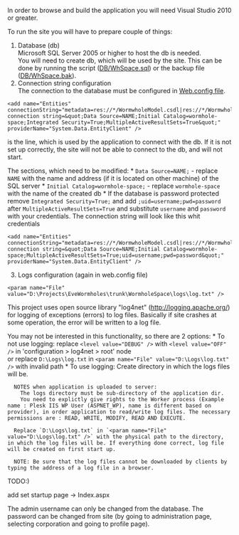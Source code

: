 In order to browse and build the application you will need Visual Studio 2010 or greater.

To run the site you will have to prepare couple of things:  

1. Database (db)  
  Microsoft SQL Server 2005 or higher to host the db is needed.  
  You will need to create db, which will be used by the site. This can be done by running the script ([DB/WhSpace.sql](https://github.com/raste/Wh-Space/blob/master/DB/WhSpace.sql)) or the backup file ([DB/WhSpace.bak](https://github.com/raste/Wh-Space/blob/master/DB/WhSpace.bak)).  
2. Connection string configuration  
  The connection to the database must be configured in [Web.config file](https://github.com/raste/Wh-Space/blob/master/Source/WormholeSpace/Web.config).  

  ```
<add name="Entities" connectionString="metadata=res://*/WormwholeModel.csdl|res://*/WormwholeModel.ssdl|res://*/WormwholeModel.msl;provider=System.Data.SqlClient;provider connection string=&quot;Data Source=NAME;Initial Catalog=wormhole-space;Integrated Security=True;MultipleActiveResultSets=True&quot;" providerName="System.Data.EntityClient" />
  ``` 
  is the line, which is used by the application to connect with the db. If it is not set up correctly, the site will not be able to connect to the db, and will not start.

  The sections, which need to be modified:
    * `Data Source=NAME;` - replace `NAME` with the name and address (if it is located on other machine) of the SQL server 
    * `Initial Catalog=wormhole-space;` - replace `wormhole-space` with the name of the created db
    *  If the database is password protected remove `Integrated Security=True;` and add `;uid=username;pwd=password` after `MultipleActiveResultSets=True` and substitute `username` and `password` with your credentials.
      The connection string will look like this whit credentials  
  ```
<add name="Entities" connectionString="metadata=res://*/WormwholeModel.csdl|res://*/WormwholeModel.ssdl|res://*/WormwholeModel.msl;provider=System.Data.SqlClient;provider connection string=&quot;Data Source=NAME;Initial Catalog=wormhole-space;MultipleActiveResultSets=True;uid=username;pwd=password&quot;" providerName="System.Data.EntityClient" />
 ```  
3. Logs configuration (again in web.config file)
  ```
  <param name="File" value="D:\Projects\EveWormholes\trunk\WormholeSpace\logs\log.txt" />
  ```
  This project uses open source library "log4net" (http://logging.apache.org/) for logging of exceptions (errors) to log files. Basically if site crashes at some operation, the error will be written to a log file.
  
  You may not be interested in this functionality, so there are 2 options:
    * To not use logging: 
      replace `<level value="DEBUG" />` with `<level value="OFF" />` in 'configuration > log4net > root' node  
      or  replace `D:\Logs\log.txt` in `<param name="File" value="D:\Logs\log.txt" />` with invalid path
    * To use logging:
      Create directory in which the logs files will be.  
      
      NOTES when application is uploaded to server:  
        The logs directory must be sub-directory of the application dir.  
        You need to explictly give rights to the Worker process (Example name : Plesk IIS WP User (ASPNET_WP), name is different based on provider), in order application to read/write log files. The necessary permissions are : READ, WRITE, MODIFY, READ AND EXECUTE. 
      
      Replace `D:\Logs\log.txt` in `<param name="File" value="D:\Logs\log.txt" />` with the physical path to the directory, in which the log files will be. If everything done correct, log file will be created on first start up.
      
      NOTE: Be sure that the log files cannot be downloaded by clients by typing the address of a log file in a browser.

            



TODO:)

add set startup page -> Index.aspx

   The admin username can only be changed from the database. The password can be changed from site (by going to administration page, selecting corporation and going to profile page).
